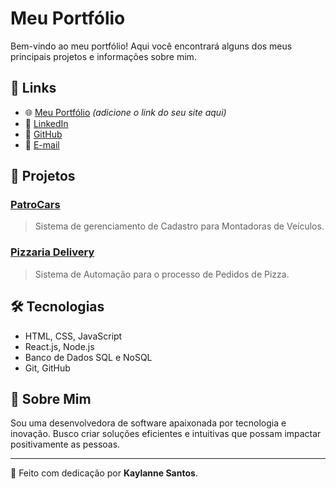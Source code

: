 # Meu Portfólio

Bem-vindo ao meu portfólio! Aqui você encontrará alguns dos meus principais projetos e informações sobre mim.

## 🔗 Links
- 🌐 [Meu Portfólio](#) *(adicione o link do seu site aqui)*
- 💼 [LinkedIn](https://www.linkedin.com/in/kaylanne-santos/)
- 🐙 [GitHub](https://github.com/kaylannesantos)
- 📧 [E-mail](mailto:mendeskaylanne1@gmail.com)

## 🚀 Projetos

### [PatroCars](https://github.com/kaylannesantos/patroCars)
> Sistema de gerenciamento de Cadastro para Montadoras de Veículos.

### [Pizzaria Delivery](https://github.com/kaylannesantos/pizzariaDelivery)
> Sistema de Automação para o processo de Pedidos de Pizza.

## 🛠️ Tecnologias
- HTML, CSS, JavaScript
- React.js, Node.js
- Banco de Dados SQL e NoSQL
- Git, GitHub

## 📌 Sobre Mim
Sou uma desenvolvedora de software apaixonada por tecnologia e inovação. Busco criar soluções eficientes e intuitivas que possam impactar positivamente as pessoas.

---
🚀 Feito com dedicação por **Kaylanne Santos**.
